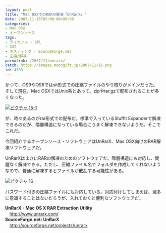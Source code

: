 ```yaml
---
layout: post
title: "Mac OSXでのRARの解凍「UnRarX」"
date: 2007-11-15T09:00:00+09:00
categories:
- Mac OSX
- オープンソース
tags: 
- ライセンス - GPL
- GUI
- ホスティング - SourceForge.net
- 圧縮/解凍
permalink: /2007/11/unrarx/
catch: https://images.moongift.jp/2007/11/16.png
id: 4783
---
```

かつて、OS9やOS8ではsit形式での圧縮ファイルのやり取りがメインだった。そして現在、Mac OSXではUnix系とあって、zipやtar.gzで配布されることが多くなった。   
  
[![ピクチャ 15-1](https://images.moongift.jp/2007/11/15-1-tm.jpg)](https://images.moongift.jp/2007/11/15-1.png)  
  
が、時々あるのがrar形式での配布だ。標準で入っているStuffIt Expanderで解凍できるのだが、階層構造になっている場合にうまく解凍できないようだ。そこでこれだ。   
  
今回紹介するオープンソース・ソフトウェアはUnRarX、Mac OSX向けのRAR解凍ソフトウェアだ。   
<!--more-->  
UnRarXはまさにRARの解凍のためのソフトウェアだ。階層構造にも対応し、問題なく解凍できる。ただし、圧縮ファイル名でフォルダを作成してくれないようなので、普通に解凍するとファイルが散乱する可能性がある。   
  
 ![ピクチャ 16](https://images.moongift.jp/2007/11/16.png)  
  
パスワード付きの圧縮ファイルにも対応している。対応付けしてしまえば、滅多に意識することはないだろうが、入れておくと便利なソフトウェアだ。   
  
**UnRarX - Mac OS X RAR Extraction Utility**   
　[http://www.unrarx.com/   
](http://www.unrarx.com/) **SourceForge.net: UnRarX**   
　[http://sourceforge.net/projects/unrarx   
](http://sourceforge.net/projects/unrarx)

